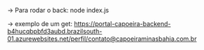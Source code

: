 -> Para rodar o back: node index.js



-> exemplo de um get: https://portal-capoeira-backend-b4hucqbpbfd3aubd.brazilsouth-01.azurewebsites.net/perfil/contato@capoeiraminasbahia.com.br